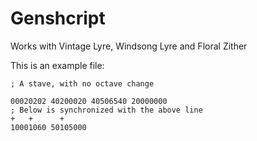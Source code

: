 # Genshcript

Works with Vintage Lyre, Windsong Lyre and Floral Zither

This is an example file:

    ; A stave, with no octave change

    00020202 40200020 40506540 20000000
    ; Below is synchronized with the above line
    +   +      +
    10001060 50105000

